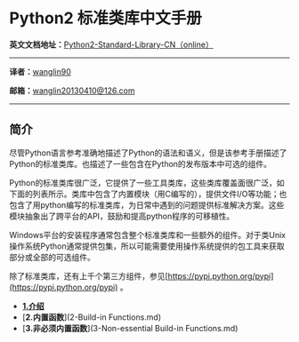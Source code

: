 # Python2 标准类库中文手册

**英文文档地址：**[Python2-Standard-Library-CN（online）](https://docs.python.org/2/library/index.html)

----------
**译者：**[wanglin90](https://github.com/wanglin90)

**邮箱：**[wanglin20130410@126.com](mailto:wanglin20130410@126.com)

----------

## 简介
尽管Python语言参考准确地描述了Python的语法和语义，但是该参考手册描述了Python的标准类库。也描述了一些包含在Python的发布版本中可选的组件。

Python的标准类库很广泛，它提供了一些工具类库，这些类库覆盖面很广泛，如下面的列表所示。类库中包含了内置模块（用C编写的），提供文件I/O等功能；也包含了用python编写的标准类库，为日常中遇到的问题提供标准解决方案。这些模块抽象出了跨平台的API，鼓励和提高python程序的可移植性。

Windows平台的安装程序通常包含整个标准类库和一些额外的组件。对于类Unix操作系统Python通常提供包集，所以可能需要使用操作系统提供的包工具来获取部分或全部的可选组件。

除了标准类库，还有上千个第三方组件，参见[https://pypi.python.org/pypi](https://pypi.python.org/pypi) 。

* [**1.介绍**](1-Introduction.md)
* [**2.内置函数**](2-Build-in Functions.md)
* [**3.非必须内置函数**](3-Non-essential Build-in Functions.md)
